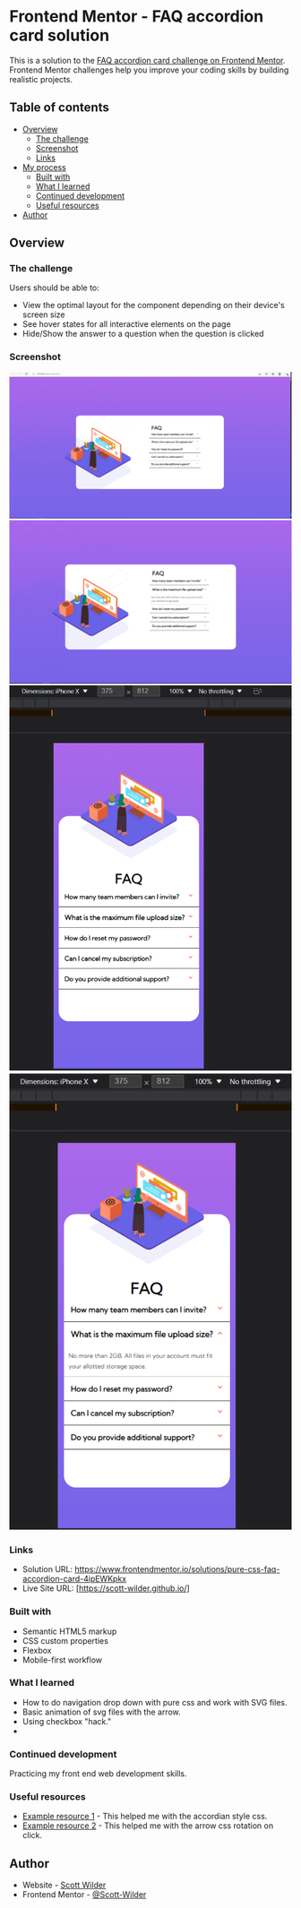 # Frontend Mentor - FAQ accordion card solution

This is a solution to the [FAQ accordion card challenge on Frontend Mentor](https://www.frontendmentor.io/challenges/faq-accordion-card-XlyjD0Oam). Frontend Mentor challenges help you improve your coding skills by building realistic projects. 

## Table of contents

- [Overview](#overview)
  - [The challenge](#the-challenge)
  - [Screenshot](#screenshot)
  - [Links](#links)
- [My process](#my-process)
  - [Built with](#built-with)
  - [What I learned](#what-i-learned)
  - [Continued development](#continued-development)
  - [Useful resources](#useful-resources)
- [Author](#author)

## Overview

### The challenge

Users should be able to:

- View the optimal layout for the component depending on their device's screen size
- See hover states for all interactive elements on the page
- Hide/Show the answer to a question when the question is clicked

### Screenshot

![1](images/desktop_solution.PNG)
![2](images/desktop_solution_active.PNG)
![3](images/mobile_solution.PNG)
![4](images/mobile_solution_active.PNG)


### Links

- Solution URL: https://www.frontendmentor.io/solutions/pure-css-faq-accordion-card-4ipEWKpkx
- Live Site URL: [https://scott-wilder.github.io/]


### Built with

- Semantic HTML5 markup
- CSS custom properties
- Flexbox
- Mobile-first workflow


### What I learned

 - How to do navigation drop down with pure css and work with SVG files.
 - Basic animation of svg files with the arrow.
 - Using checkbox "hack."
 - 


### Continued development

Practicing my front end web development skills.


### Useful resources

- [Example resource 1](https://codepen.io/slinfo/pen/Jdrzbo) - This helped me with the accordian style css.
- [Example resource 2](https://codepen.io/dcode-software/pen/oNjXqzg) - This helped me with the arrow css rotation on click.


## Author

- Website - [Scott Wilder](http://www.scott-wilder.com/)
- Frontend Mentor - [@Scott-Wilder](https://www.frontendmentor.io/profile/yourusername)




